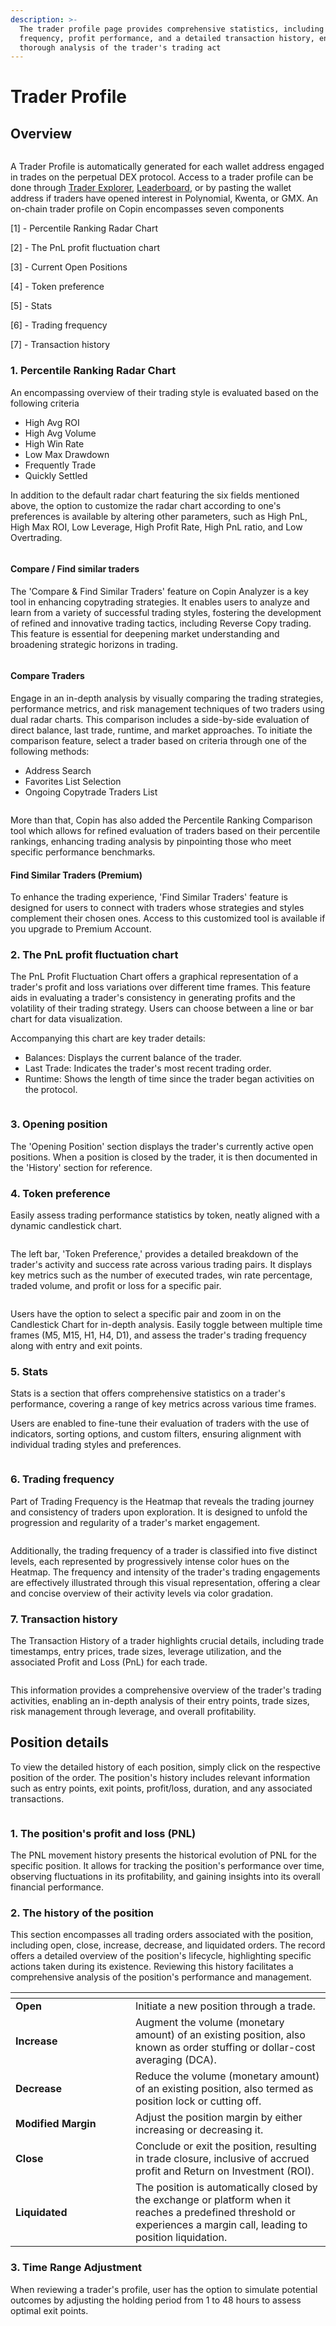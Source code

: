 ```yaml
---
description: >-
  The trader profile page provides comprehensive statistics, including trading
  frequency, profit performance, and a detailed transaction history, enabling a
  thorough analysis of the trader's trading act
---
```


# Trader Profile

## Overview

<figure><img src="../.gitbook/assets/image (65).png" alt=""><figcaption></figcaption></figure>

A Trader Profile is automatically generated for each wallet address engaged in trades on the perpetual DEX protocol. Access to a trader profile can be done through [Trader Explorer](https://app.copin.io/), [Leaderboard](https://app.copin.io/leaderboard), or by pasting the wallet address if traders have opened interest in Polynomial, Kwenta, or GMX. An on-chain trader profile on Copin encompasses seven components

\[1] - Percentile Ranking Radar Chart

\[2] - The PnL profit fluctuation chart

\[3] - Current Open Positions

\[4] - Token preference

\[5] - Stats

\[6] - Trading frequency

\[7] - Transaction history

### **1. Percentile Ranking Radar Chart**

An encompassing overview of their trading style is evaluated based on the following criteria

* High Avg ROI
* High Avg Volume
* High Win Rate
* Low Max Drawdown
* Frequently Trade
* Quickly Settled

In addition to the default radar chart featuring the six fields mentioned above, the option to customize the radar chart according to one's preferences is available by altering other parameters, such as High PnL, High Max ROI, Low Leverage, High Profit Rate, High PnL ratio, and Low Overtrading.

<figure><img src="../.gitbook/assets/image (71).png" alt=""><figcaption></figcaption></figure>

#### **Compare / Find similar traders**

The 'Compare & Find Similar Traders' feature on Copin Analyzer is a key tool in enhancing copytrading strategies. It enables users to analyze and learn from a variety of successful trading styles, fostering the development of refined and innovative trading tactics, including Reverse Copy trading. This feature is essential for deepening market understanding and broadening strategic horizons in trading.

<figure><img src="../.gitbook/assets/image (67).png" alt=""><figcaption></figcaption></figure>

#### **Compare Traders**

Engage in an in-depth analysis by visually comparing the trading strategies, performance metrics, and risk management techniques of two traders using dual radar charts. This comparison includes a side-by-side evaluation of direct balance, last trade, runtime, and market approaches. To initiate the comparison feature, select a trader based on criteria through one of the following methods:&#x20;

* Address Search
* Favorites List Selection&#x20;
* Ongoing Copytrade Traders List

<figure><img src="../.gitbook/assets/image (68).png" alt=""><figcaption></figcaption></figure>

More than that, Copin has also added the Percentile Ranking Comparison tool which allows for refined evaluation of traders based on their percentile rankings, enhancing trading analysis by pinpointing those who meet specific performance benchmarks.

#### **Find Similar Traders (Premium)**

To enhance the trading experience, 'Find Similar Traders' feature is designed for users to connect with traders whose strategies and styles complement their chosen ones. Access to this customized tool is available if you upgrade to Premium Account.

### **2. The PnL profit fluctuation chart**

The PnL Profit Fluctuation Chart offers a graphical representation of a trader's profit and loss variations over different time frames. This feature aids in evaluating a trader's consistency in generating profits and the volatility of their trading strategy. Users can choose between a line or bar chart for data visualization.

Accompanying this chart are key trader details:

* Balances: Displays the current balance of the trader.
* Last Trade: Indicates the trader's most recent trading order.
* Runtime: Shows the length of time since the trader began activities on the protocol.

<figure><img src="../.gitbook/assets/image (69).png" alt=""><figcaption></figcaption></figure>

### **3. Opening position**

The 'Opening Position' section displays the trader's currently active open positions. When a position is closed by the trader, it is then documented in the 'History' section for reference.

### **4. Token preference**

Easily assess trading performance statistics by token, neatly aligned with a dynamic candlestick chart.

<figure><img src="https://decentralab.larksuite.com/space/api/box/stream/download/asynccode/?code=ODJjODBmYzNmZDIzYWEzYzg1MGI2MWVmOGE0MDk0NWNfTFA5a2tTUHA1SkN1V3gwQ0FCS1laSU5LbjhPVHVrcXZfVG9rZW46QjhFSGJkb1dRb05heWt4MXJhSnVnWU5Nc3BmXzE3MDUyODUxNDM6MTcwNTI4ODc0M19WNA" alt=""><figcaption></figcaption></figure>

The left bar, 'Token Preference,' provides a detailed breakdown of the trader's activity and success rate across various trading pairs. It displays key metrics such as the number of executed trades, win rate percentage, traded volume, and profit or loss for a specific pair.

<figure><img src="../.gitbook/assets/Trader 0xEed---6B7 on KWENTA - Google Chrome 2024-01-10 17-59-31.gif" alt=""><figcaption></figcaption></figure>

Users have the option to select a specific pair and zoom in on the Candlestick Chart for in-depth analysis. Easily toggle between multiple time frames (M5, M15, H1, H4, D1), and assess the trader's trading frequency along with entry and exit points.

### **5. Stats**

Stats is a section that offers comprehensive statistics on a trader's performance, covering a range of key metrics across various time frames.

Users are enabled to fine-tune their evaluation of traders with the use of indicators, sorting options, and custom filters, ensuring alignment with individual trading styles and preferences.

<figure><img src="../.gitbook/assets/image (13) (1) (1) (1).png" alt=""><figcaption></figcaption></figure>

### **6. Trading frequency**

Part of Trading Frequency is the Heatmap that reveals the trading journey and consistency of traders upon exploration. It is designed to unfold the progression and regularity of a trader's market engagement.

<figure><img src="../.gitbook/assets/image (1) (1) (1) (1) (1) (1) (1) (1).png" alt=""><figcaption></figcaption></figure>

Additionally, the trading frequency of a trader is classified into five distinct levels, each represented by progressively intense color hues on the Heatmap. The frequency and intensity of the trader's trading engagements are effectively illustrated through this visual representation, offering a clear and concise overview of their activity levels via color gradation.

### **7. Transaction history**

The Transaction History of a trader highlights crucial details, including trade timestamps, entry prices, trade sizes, leverage utilization, and the associated Profit and Loss (PnL) for each trade.

<figure><img src="../.gitbook/assets/image (2) (1) (1) (1) (1) (1) (1).png" alt=""><figcaption></figcaption></figure>

This information provides a comprehensive overview of the trader's trading activities, enabling an in-depth analysis of their entry points, trade sizes, risk management through leverage, and overall profitability.

## Position details

To view the detailed history of each position, simply click on the respective position of the order. The position's history includes relevant information such as entry points, exit points, profit/loss, duration, and any associated transactions.

<figure><img src="../.gitbook/assets/image (3) (1) (1) (1) (1).png" alt=""><figcaption></figcaption></figure>

### **1. The position's profit and loss (PNL)**

The PNL movement history presents the historical evolution of PNL for the specific position. It allows for tracking the position's performance over time, observing fluctuations in its profitability, and gaining insights into its overall financial performance.

### **2. The history of the position**

This section encompasses all trading orders associated with the position, including open, close, increase, decrease, and liquidated orders. The record offers a detailed overview of the position's lifecycle, highlighting specific actions taken during its existence. Reviewing this history facilitates a comprehensive analysis of the position's performance and management.

<table data-header-hidden><thead><tr><th width="176"></th><th></th></tr></thead><tbody><tr><td><strong>Open</strong></td><td>Initiate a new position through a trade.</td></tr><tr><td><strong>Increase</strong><br></td><td>Augment the volume (monetary amount) of an existing position, also known as order stuffing or dollar-cost averaging (DCA).</td></tr><tr><td><strong>Decrease</strong></td><td>Reduce the volume (monetary amount) of an existing position, also termed as position lock or cutting off.</td></tr><tr><td><strong>Modified Margin</strong></td><td>Adjust the position margin by either increasing or decreasing it.<br></td></tr><tr><td><strong>Close</strong></td><td>Conclude or exit the position, resulting in trade closure, inclusive of accrued profit and Return on Investment (ROI).</td></tr><tr><td><strong>Liquidated</strong></td><td>The position is automatically closed by the exchange or platform when it reaches a predefined threshold or experiences a margin call, leading to position liquidation.</td></tr></tbody></table>

### **3. Time Range Adjustment**

When reviewing a trader's profile, user has the option to simulate potential outcomes by adjusting the holding period from 1 to 48 hours to assess optimal exit points.
